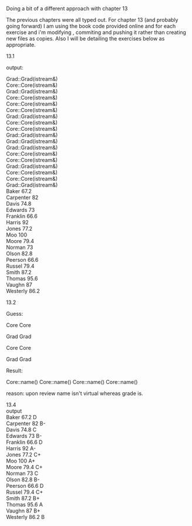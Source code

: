 Doing a bit of a different approach with chapter 13

The previous chapters were all typed out. For chapter 13 (and probably going forward) I am using the book code provided online and for each exercise and i'm modifying , commiting and pushing it rather than creating new files as copies. Also I will be detailing the exercises below as appropriate. 

13.1 

output: 

Grad::Grad(istream&)<br />
Core::Core(istream&)<br />
Grad::Grad(istream&)<br />
Core::Core(istream&)<br />
Core::Core(istream&)<br />
Core::Core(istream&)<br />
Grad::Grad(istream&)<br />
Core::Core(istream&)<br />
Core::Core(istream&)<br />
Grad::Grad(istream&)<br />
Grad::Grad(istream&)<br />
Grad::Grad(istream&)<br />
Core::Core(istream&)<br />
Core::Core(istream&)<br />
Grad::Grad(istream&)<br />
Core::Core(istream&)<br />
Core::Core(istream&)<br />
Grad::Grad(istream&)<br />
Baker     67.2<br />
Carpenter 82<br />
Davis     74.8<br />
Edwards   73<br />
Franklin  66.6<br />
Harris    92<br />
Jones     77.2<br />
Moo       100<br />
Moore     79.4<br />
Norman    73<br />
Olson     82.8<br />
Peerson   66.6<br />
Russel    79.4<br />
Smith     87.2<br />
Thomas    95.6<br />
Vaughn    87<br />
Westerly  86.2<br />

13.2

Guess:

Core
Core

Grad
Grad

Core
Core

Grad
Grad

Result:

Core::name()
Core::name()
Core::name()
Core::name()

reason: upon review name isn't virtual whereas grade is. 

13.4 <br />
output <br />
Baker     67.2 D <br />
Carpenter 82 B-<br />
Davis     74.8 C <br />
Edwards   73 B- <br />
Franklin  66.6 D <br />
Harris    92 A- <br />
Jones     77.2 C+ <br />
Moo       100 A+<br />
Moore     79.4 C+<br />
Norman    73 C<br />
Olson     82.8 B-<br />
Peerson   66.6 D<br />
Russel    79.4 C+<br />
Smith     87.2 B+<br />
Thomas    95.6 A<br />
Vaughn    87 B+<br />
Westerly  86.2 B<br />
